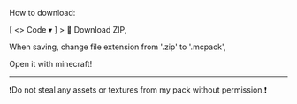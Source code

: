How to download:

[ <> Code ▾ ] > 📁 Download ZIP,

When saving, change file extension from '.zip' to '.mcpack',

Open it with minecraft!

------

❗Do not steal any assets or textures from my pack without permission.❗
